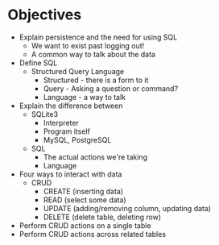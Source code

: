 # Objectives

* Explain persistence and the need for using SQL
  * We want to exist past logging out!
  * A common way to talk about the data
* Define SQL
  * Structured Query Language
    - Structured - there is a form to it
    - Query - Asking a question or command?
    - Language - a way to talk
* Explain the difference between
  * SQLite3
    - Interpreter
    - Program itself
    - MySQL, PostgreSQL
  * SQL
    - The actual actions we're taking
    - Language
* Four ways to interact with data
  * CRUD
    * CREATE (inserting data)
    * READ (select some data)
    * UPDATE (adding/removing column, updating data)
    * DELETE (delete table, deleting row)
* Perform CRUD actions on a single table
* Perform CRUD actions across related tables
